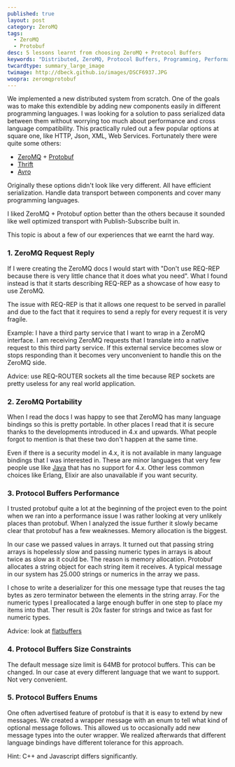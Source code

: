 ```yaml
---
published: true
layout: post
category: ZeroMQ
tags: 
  - ZeroMQ
  - Protobuf
desc: 5 lessons learnt from choosing ZeroMQ + Protocol Buffers
keywords: "Distributed, ZeroMQ, Protocol Buffers, Programming, Performance"
twcardtype: summary_large_image
twimage: http://dbeck.github.io/images/DSCF6937.JPG
woopra: zeromqprotobuf
---
```


We implemented a new distributed system from scratch. One of the goals was to make this extendible by adding new components easily in different programming languages. I was looking for a solution to pass serialized data between them without worrying too much about performance and cross language compatibility. This practically ruled out a few popular options at square one, like HTTP, Json, XML, Web Services. Fortunately there were quite some others:

* [ZeroMQ](http://zeromq.org) + [Protobuf](https://developers.google.com/protocol-buffers/?hl=en) 
* [Thrift](https://thrift.apache.org)
* [Avro](https://avro.apache.org/docs/current/)

Originally these options didn't look like very different. All have efficient serialization. Handle data transport between components and cover many programming languages.

I liked ZeroMQ + Protobuf option better than the others because it sounded like well optimized transport with Publish-Subscribe built in.

This topic is about a few of our experiences that we earnt the hard way.

### 1. ZeroMQ Request Reply

If I were creating the ZeroMQ docs I would start with "Don't use REQ-REP because there is very little chance that it does what you need". What I found instead is that it starts describing REQ-REP as a showcase of how easy to use ZeroMQ.

The issue with REQ-REP is that it allows one request to be served in parallel and due to the fact that it requires to send a reply for every request it is very fragile. 

Example: I have a third party service that I want to wrap in a ZeroMQ interface. I am receiving ZeroMQ requests that I translate into a native request to this third party service. If this external service becomes slow or stops responding than it becomes very unconvenient to handle this on the ZeroMQ side.

Advice: use REQ-ROUTER sockets all the time because REP sockets are pretty useless for any real world application.

### 2. ZeroMQ Portability

When I read the docs I was happy to see that ZeroMQ has many language bindings so this is pretty portable. In other places I read that it is secure thanks to the developments introduced in 4.x and upwards. What people forgot to mention is that these two don't happen at the same time.

Even if there is a security model in 4.x, it is not available in many language bindings that I was interested in. These are minor languages that very few people use like [Java](http://zeromq.org/bindings:java) that has no support for 4.x. Other less common choices like Erlang, Elixir are also unavailable if you want security.

### 3. Protocol Buffers Performance

I trusted protobuf quite a lot at the beginning of the project even to the point when we ran into a performance issue I was rather looking at very unlikely places than protobuf. When I analyzed the issue further it slowly became clear that protobuf has a few weaknesses. Memory allocation is the biggest. 

In our case we passed values in arrays. It turned out that passing string arrays is hopelessly slow and passing numeric types in arrays is about twice as slow as it could be. The reason is memory allocation. Protobuf allocates a string object for each string item it receives. A typical message in our system has 25.000 strings or numerics in the array we pass. 

I chose to write a deserializer for this one message type that reuses the tag bytes as zero terminator between the elements in the string array. For the numeric types I preallocated a large enough buffer in one step to place my items into that. Ther result is 20x faster for strings and twice as fast for numeric types.

Advice: look at [flatbuffers](https://google.github.io/flatbuffers/md__benchmarks.html)

### 4. Protocol Buffers Size Constraints

The default message size limit is 64MB for protocol buffers. This can be changed. In our case at every different language that we want to support. Not very convenient.

### 5. Protocol Buffers Enums

One often advertised feature of protobuf is that it is easy to extend by new messages. We created a wrapper message with an enum to tell what kind of optional message follows. This allowed us to occasionally add new message types into the outer wrapper. We realized afterwards that different language bindings have different tolerance for this approach. 

Hint: C++ and Javascript differs significantly.

